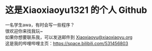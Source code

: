  # 这是Xiaoxiaoyu1321 的个人 Github   
 一名学生awa，有时会写一些程序？   
 很欢迎你来找我玩~    
 如果你想要联系我，可以发送邮件到 Xiaoxiaoyu@xiaoxiaoyu.org   
 这是我的哔哩哔哩主页：https://space.bilibili.com/531456803   
 
